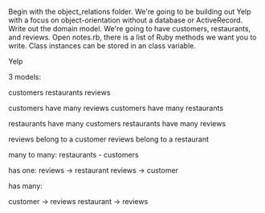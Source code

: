 Begin with the object_relations folder. We're going to be building out Yelp with a focus on object-orientation without a database or ActiveRecord.
Write out the domain model. We're going to have customers, restaurants, and reviews.
Open notes.rb, there is a list of Ruby methods we want you to write. Class instances can be stored in an class variable.



Yelp

3 models:

customers
restaurants
reviews

customers have many reviews
customers have many restaurants

restaurants have many customers
restaurants have many reviews

reviews belong to a customer
reviews belong to a restaurant

many to many:
restaurants - customers

has one:
reviews -> restaurant
reviews -> customer

has many:

customer -> reviews
restaurant -> reviews





 
